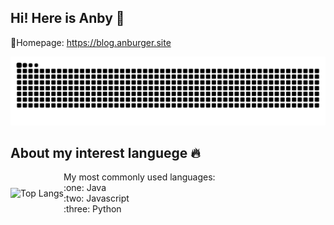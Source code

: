 ## Hi! Here is Anby 👋
🏡Homepage: https://blog.anburger.site
<!--
**anbydemara/anbydemara** is a ✨ _special_ ✨ repository because its `README.md` (this file) appears on your GitHub profile.

Here are some ideas to get you started:

- 🔭 I’m currently working on ...
- 🌱 I’m currently learning ...
- 👯 I’m looking to collaborate on ...
- 🤔 I’m looking for help with ...
- 💬 Ask me about ...
- 📫 How to reach me: ...
- 😄 Pronouns: ...
- ⚡ Fun fact: ...
-->
<picture>
  <source media="(prefers-color-scheme: dark)" srcset="https://raw.githubusercontent.com/anbydemara/anbydemara/output/github-contribution-grid-snake-dark.svg" />
  <source media="(prefers-color-scheme: light)" srcset="https://raw.githubusercontent.com/anbydemara/anbydemara/output/github-contribution-grid-snake.svg" />
  <img alt="github-snake" src="https://raw.githubusercontent.com/anbydemara/anbydemara/output/github-contribution-grid-snake.svg" />
</picture>

## About my interest languege :fire:
<div style="display: flex; align-items: center;">
  <img src="https://github-readme-stats.vercel.app/api/top-langs/?username=anbydemara&layout=compact&theme=tokyonight" alt="Top Langs" align="left">
  <div>
    My most commonly used languages: <br />
    :one: Java <br />
    :two: Javascript <br />
    :three: Python <br />
  </div>
</div>

<!--
![](https://github-readme-stats.vercel.app/api?username=anbydemara&show_icons=true&theme=transparent)

![Top Langs](https://github-readme-stats.vercel.app/api/top-langs/?username=anbydemara&layout=compact&theme=tokyonight)

![](https://github-readme-activity-graph.cyclic.app/graph?username=anbydemara&theme=dracula)
-->
